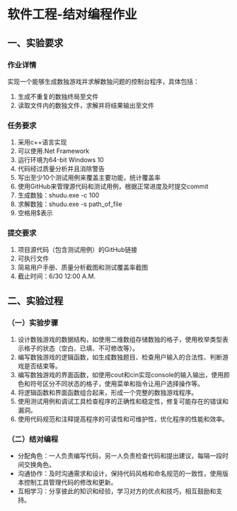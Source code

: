 # 软件工程-结对编程作业

## 一、实验要求

### 作业详情

实现一个能够生成数独游戏并求解数独问题的控制台程序，具体包括：
1. 生成不重复的数独终局至文件
2. 读取文件内的数独文件，求解并将结果输出至文件

### 任务要求
1. 采用c++语言实现
2. 可以使用.Net Framework
3. 运行环境为64-bit Windows 10
4. 代码经过质量分析并且消除警告
5. 写出至少10个测试用例来覆盖主要功能，统计覆盖率
6. 使用GitHub来管理源代码和测试用例，根据正常进度及时提交commit
7. 生成数独：shudu.exe -c 100
8. 求解数独：shudu.exe -s path_of_file
9. 空格用$表示

### 提交要求

1. 项目源代码（包含测试用例）的GitHub链接
2. 可执行文件
3. 简易用户手册、质量分析截图和测试覆盖率截图
4. 截止时间：6/30 12:00 A.M.

## 二、实验过程

### （一）实验步骤

1. 设计数独游戏的数据结构，如使用二维数组存储数独的格子，使用枚举类型表示格子的状态（空白、已填、不可修改等）。
2. 编写数独游戏的逻辑函数，如生成数独题目、检查用户输入的合法性、判断游戏是否结束等。
3. 编写数独游戏的界面函数，如使用cout和cin实现console的输入输出，使用颜色和符号区分不同状态的格子，使用菜单和指令让用户选择操作等。
4. 将逻辑函数和界面函数组合起来，形成一个完整的数独游戏程序。
5. 使用测试用例和调试工具检查程序的正确性和稳定性，修复可能存在的错误和漏洞。
6. 使用代码规范和注释提高程序的可读性和可维护性，优化程序的性能和效率。

### （二）结对编程

- 分配角色：一人负责编写代码，另一人负责检查代码和提出建议，每隔一段时间交换角色。
- 沟通协作：及时沟通需求和设计，保持代码风格和命名规范的一致性，使用版本控制工具管理代码的修改和更新。
- 互相学习：分享彼此的知识和经验，学习对方的优点和技巧，相互鼓励和支持。
